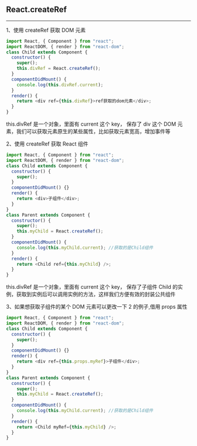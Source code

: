 ## **React.createRef**

---

1、使用 createRef 获取 DOM 元素

```javascript
import React, { Component } from "react";
import ReactDOM, { render } from "react-dom";
class Child extends Component {
  constructor() {
    super();
    this.divRef = React.createRef();
  }
  componentDidMount() {
    console.log(this.divRef.current);
  }
  render() {
    return <div ref={this.divRef}>ref获取的dom元素</div>;
  }
}
```

this.divRef 是一个对象，里面有 current 这个 key， 保存了 div 这个 DOM 元素，我们可以获取元素原生的某些属性，比如获取元素宽高，增加事件等

2、使用 createRef 获取 React 组件

```javascript
import React, { Component } from "react";
import ReactDOM, { render } from "react-dom";
class Child extends Component {
  constructor() {
    super();
  }
  componentDidMount() {}
  render() {
    return <div>子组件</div>;
  }
}
class Parent extends Component {
  constructor() {
    super();
    this.myChild = React.createRef();
  }
  componentDidMount() {
    console.log(this.myChild.current); //获取的是Child组件
  }
  render() {
    return <Child ref={this.myChild} />;
  }
}
```

this.divRef 是一个对象，里面有 current 这个 key， 保存了子组件 Child 的实例，获取到实例后可以调用实例的方法，这样我们方便有效的封装公共组件

3、如果想获取子组件的某个 DOM 元素可以更改一下 2 的例子,借用 props 属性

```javascript
import React, { Component } from "react";
import ReactDOM, { render } from "react-dom";
class Child extends Component {
  constructor() {
    super();
  }
  componentDidMount() {}
  render() {
    return <div ref={this.props.myRef}>子组件</div>;
  }
}
class Parent extends Component {
  constructor() {
    super();
    this.myChild = React.createRef();
  }
  componentDidMount() {
    console.log(this.myChild.current); //获取的是Child组件
  }
  render() {
    return <Child myRef={this.myChild} />;
  }
}
```
